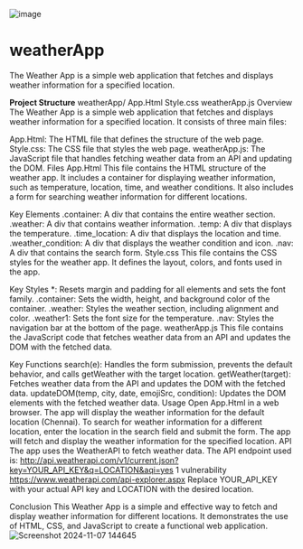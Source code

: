 ![image](https://github.com/user-attachments/assets/5651472c-3dac-4925-be60-f26c7812d988)

# weatherApp
The Weather App is a simple web application that fetches and displays weather information for a specified location. 

**Project Structure**
weatherApp/
    App.Html
    Style.css
    weatherApp.js
Overview
The Weather App is a simple web application that fetches and displays weather information for a specified location. It consists of three main files:

App.Html: The HTML file that defines the structure of the web page.
Style.css: The CSS file that styles the web page.
weatherApp.js: The JavaScript file that handles fetching weather data from an API and updating the DOM.
Files
App.Html
This file contains the HTML structure of the weather app. It includes a container for displaying weather information, such as temperature, location, time, and weather conditions. It also includes a form for searching weather information for different locations.

Key Elements
.container: A div that contains the entire weather section.
.weather: A div that contains weather information.
.temp: A div that displays the temperature.
.time_location: A div that displays the location and time.
.weather_condition: A div that displays the weather condition and icon.
.nav: A div that contains the search form.
Style.css
This file contains the CSS styles for the weather app. It defines the layout, colors, and fonts used in the app.

Key Styles
*: Resets margin and padding for all elements and sets the font family.
.container: Sets the width, height, and background color of the container.
.weather: Styles the weather section, including alignment and color.
.weather1: Sets the font size for the temperature.
.nav: Styles the navigation bar at the bottom of the page.
weatherApp.js
This file contains the JavaScript code that fetches weather data from an API and updates the DOM with the fetched data.

Key Functions
search(e): Handles the form submission, prevents the default behavior, and calls getWeather with the target location.
getWeather(target): Fetches weather data from the API and updates the DOM with the fetched data.
updateDOM(temp, city, date, emojiSrc, condition): Updates the DOM elements with the fetched weather data.
Usage
Open App.Html in a web browser.
The app will display the weather information for the default location (Chennai).
To search for weather information for a different location, enter the location in the search field and submit the form.
The app will fetch and display the weather information for the specified location.
API
The app uses the WeatherAPI to fetch weather data. The API endpoint used is:
http://api.weatherapi.com/v1/current.json?key=YOUR_API_KEY&q=LOCATION&aqi=yes
1 vulnerability
https://www.weatherapi.com/api-explorer.aspx
Replace YOUR_API_KEY with your actual API key and LOCATION with the desired location.

Conclusion
This Weather App is a simple and effective way to fetch and display weather information for different locations. It demonstrates the use of HTML, CSS, and JavaScript to create a functional web application.
![Screenshot 2024-11-07 144645](https://github.com/user-attachments/assets/8f5c60af-406f-47d2-b5a9-a38e49b86aa8)
